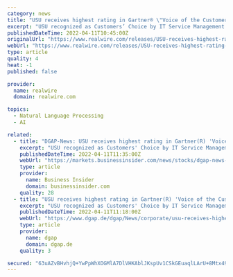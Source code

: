 ```yaml
---
category: news
title: "USU receives highest rating in Gartner® \"Voice of the Customer\" report"
excerpt: "USU recognized as Customers’ Choice by IT Service Management customers in EMEA Möglingen, April 11, 2022 - USU is the only German manufacturer to be included in the new 2022 Gartner® Peer Insights™ ‘V"
publishedDateTime: 2022-04-11T10:45:00Z
originalUrl: "https://www.realwire.com/releases/USU-receives-highest-rating-in-Gartner-Voice-of-the-Customer-report"
webUrl: "https://www.realwire.com/releases/USU-receives-highest-rating-in-Gartner-Voice-of-the-Customer-report"
type: article
quality: 4
heat: -1
published: false

provider:
  name: realwire
  domain: realwire.com

topics:
  - Natural Language Processing
  - AI

related:
  - title: "DGAP-News: USU receives highest rating in Gartner(R) 'Voice of the Customer' report"
    excerpt: "USU recognized as Customers' Choice by IT Service Management customers in EMEA. Möglingen, April 11, 2022 - USU is the only German manufacturer to be included in the new 2022 Gar"
    publishedDateTime: 2022-04-11T11:35:00Z
    webUrl: "https://markets.businessinsider.com/news/stocks/dgap-news-usu-receives-highest-rating-in-gartner-r-voice-of-the-customer-report-1031346077"
    type: article
    provider:
      name: Business Insider
      domain: businessinsider.com
    quality: 28
  - title: "USU receives highest rating in Gartner(R) 'Voice of the Customer' report"
    excerpt: "USU recognized as Customers' Choice by IT Service Management customers in EMEA. Möglingen, April 11, 2022 - USU is the only German manufacturer to be included in the new 2022 Gar"
    publishedDateTime: 2022-04-11T11:18:00Z
    webUrl: "https://www.dgap.de/dgap/News/corporate/usu-receives-highest-rating-gartnerr-voice-the-customer-report/?newsID=1551127"
    type: article
    provider:
      name: dgap
      domain: dgap.de
    quality: 3

secured: "63uAZvBHvhjQ+YwPpWhXOGMlA7DlVHKAblJKspUv1CSkGEuaqlLArU+8Mtx49u3x4X7z6YVUZeupAHaNfHqhRCvZCKfFjwSnydNX6/3nY07dZekX4AtE5d/x09OGS0WniYsciGe1j6CoitErEm2pwn9hXjZsIGIO+19AxDRrXxZClMJqNSdg7wDeMWx/VmzdNqkWP7C0r9PA8ptikSIKjC/LzUatVxG+UMPuPm5WzK7tZbLov7UtcFwlRooipf8G6VYIu9Vzs/psh0YxN6q/0+gYqpHez71iDkDZVrpfIFQOKmectM/abwaN4IBi8Oy/tYTEkvfiHfw8ndeJ6CKGKScmpOTpA5MKWxTtDzi43Js=;EZRPJnatiAkBit0qyzoUIA=="
---
```


